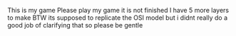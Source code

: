 This is my game
Please play my game
it is not finished
I have 5 more layers to make
BTW its supposed to replicate the OSI model but i didnt really do a good job of clarifying that so please be gentle 
